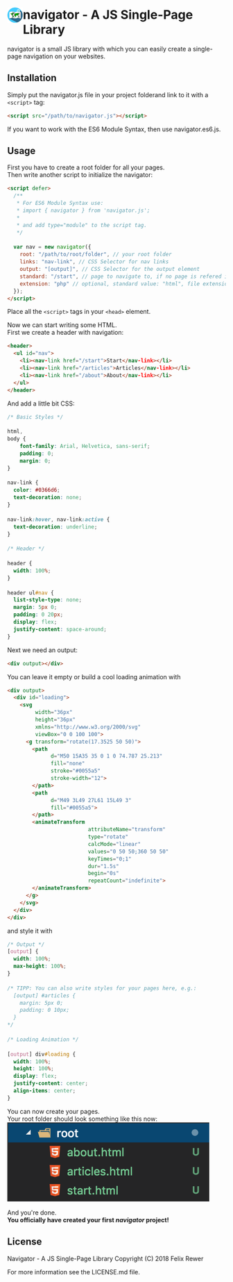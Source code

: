 # navigator <img src="images/icon.svg" align="left" height="36" width="36" > - A JS Single-Page Library

navigator is a small JS library with which you can easily create a single-page navigation on your websites.

## Installation

Simply put the navigator.js file in your project folderand link to it with a `<script>` tag:

```HTML
<script src="/path/to/navigator.js"></script>
```

If you want to work with the ES6 Module Syntax, then use navigator.es6.js.

## Usage

First you have to create a root folder for all your pages.  
Then write another script to initialize the navigator:

```HTML
<script defer>
  /**
   * For ES6 Module Syntax use:
   * import { navigator } from 'navigator.js';
   *
   * and add type="module" to the script tag.
   */

  var nav = new navigator({
    root: "/path/to/root/folder", // your root folder
    links: "nav-link", // CSS Selector for nav links
    output: "[output]", // CSS Selector for the output element
    standard: "/start", // page to navigate to, if no page is refered in the URL
    extension: "php" // optional, standard value: "html", file extension to use, if backend languages are used
  });
</script>
```

Place all the `<script>` tags in your `<head>` element.

Now we can start writing some HTML.  
First we create a header with navigation:

```HTML
<header>
  <ul id="nav">
    <li><nav-link href="/start">Start</nav-link></li>
    <li><nav-link href="/articles">Articles</nav-link></li>
    <li><nav-link href="/about">About</nav-link></li>
  </ul>
</header>
```

And add a little bit CSS:

```CSS
/* Basic Styles */

html,
body {
    font-family: Arial, Helvetica, sans-serif;
    padding: 0;
    margin: 0;
}

nav-link {
  color: #0366d6;
  text-decoration: none;
}

nav-link:hover, nav-link:active {
  text-decoration: underline;
}

/* Header */

header {
  width: 100%;
}

header ul#nav {
  list-style-type: none;
  margin: 5px 0;
  padding: 0 20px;
  display: flex;
  justify-content: space-around;
}
```

Next we need an output:

```HTML
<div output></div>
```

You can leave it empty or build a cool loading animation with

```HTML
<div output>
  <div id="loading">
    <svg
         width="36px"
         height="36px"
         xmlns="http://www.w3.org/2000/svg"
         viewBox="0 0 100 100">
      <g transform="rotate(17.3525 50 50)">
        <path
              d="M50 15A35 35 0 1 0 74.787 25.213"
              fill="none"
              stroke="#0055a5"
              stroke-width="12">
        </path>
        <path
              d="M49 3L49 27L61 15L49 3"
              fill="#0055a5">
        </path>
        <animateTransform
                          attributeName="transform"
                          type="rotate"
                          calcMode="linear"
                          values="0 50 50;360 50 50"
                          keyTimes="0;1"
                          dur="1.5s"
                          begin="0s"
                          repeatCount="indefinite">
        </animateTransform>
      </g>
    </svg>
  </div>
</div>
```

and style it with

```CSS
/* Output */
[output] {
  width: 100%;
  max-height: 100%;
}

/* TIPP: You can also write styles for your pages here, e.g.:
  [output] #articles {
    margin: 5px 0;
    padding: 0 10px;
  }
*/

/* Loading Animation */

[output] div#loading {
  width: 100%;
  height: 100%;
  display: flex;
  justify-content: center;
  align-items: center;
}
```

You can now create your pages.  
Your root folder should look something like this now:  
<img src="images/root-folder.png" height="182" width="466" />

And you're done.  
**You officially have created your first _navigator_ project!**

## License

Navigator - A JS Single-Page Library Copyright (C) 2018 Felix Rewer

For more information see the LICENSE.md file.
